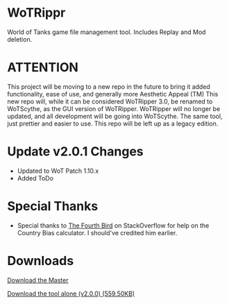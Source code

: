 # WoTRippr
World of Tanks game file management tool. Includes Replay and Mod deletion.

# ATTENTION
This project will be moving to a new repo in the future to bring it added functionality, ease of use, and generally more Aesthetic Appeal (TM)
This new repo will, while it can be considered WoTRipper 3.0, be renamed to WoTScythe, as the GUI version of WoTRipper.
WoTRipper will no longer be updated, and all development will be going into WoTScythe. The same tool, just prettier and easier to use.
This repo will be left up as a legacy edition.

# Update v2.0.1 Changes
- Updated to WoT Patch 1.10.x
- Added ToDo

# Special Thanks
- Special thanks to [The Fourth Bird](https://stackoverflow.com/users/5424988/the-fourth-bird) on StackOverflow for help on the Country Bias calculator. I should've credited him earlier.

# Downloads
<!-- Place this tag where you want the button to render. -->
<a class="github-button" href="https://github.com/ntkme/github-buttons/archive/master.zip" data-icon="octicon-cloud-download" aria-label="Download ntkme/github-buttons on GitHub">Download the Master</a>

[Download the tool alone (v2.0.0) (559.50KB)](https://www.mediafire.com/file/q8k2owezvuiwmgo/WoTRippr.exe/file)
